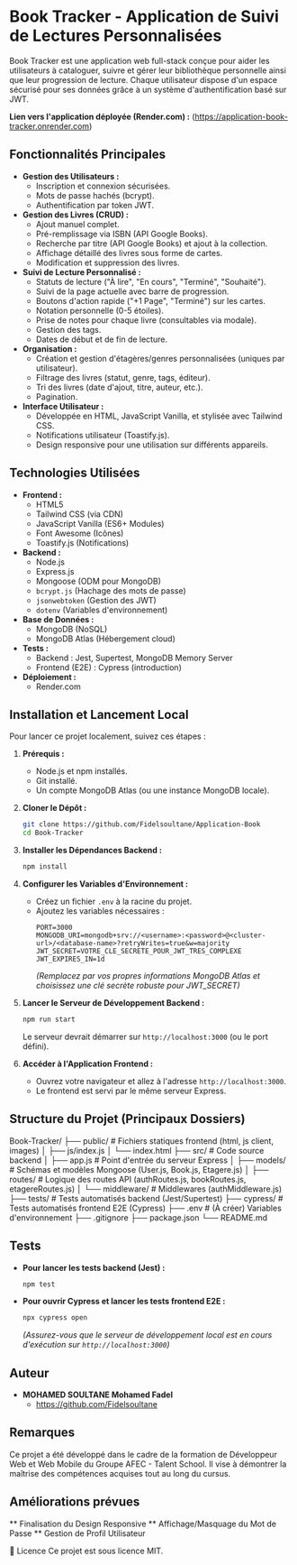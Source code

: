 # Book Tracker - Application de Suivi de Lectures Personnalisées

Book Tracker est une application web full-stack conçue pour aider les utilisateurs à cataloguer, suivre et gérer leur bibliothèque personnelle ainsi que leur progression de lecture. Chaque utilisateur dispose d'un espace sécurisé pour ses données grâce à un système d'authentification basé sur JWT.

**Lien vers l'application déployée (Render.com) :** (https://application-book-tracker.onrender.com)


## Fonctionnalités Principales

* **Gestion des Utilisateurs :**
    * Inscription et connexion sécurisées.
    * Mots de passe hachés (bcrypt).
    * Authentification par token JWT.
* **Gestion des Livres (CRUD) :**
    * Ajout manuel complet.
    * Pré-remplissage via ISBN (API Google Books).
    * Recherche par titre (API Google Books) et ajout à la collection.
    * Affichage détaillé des livres sous forme de cartes.
    * Modification et suppression des livres.
* **Suivi de Lecture Personnalisé :**
    * Statuts de lecture ("À lire", "En cours", "Terminé", "Souhaité").
    * Suivi de la page actuelle avec barre de progression.
    * Boutons d'action rapide ("+1 Page", "Terminé") sur les cartes.
    * Notation personnelle (0-5 étoiles).
    * Prise de notes pour chaque livre (consultables via modale).
    * Gestion des tags.
    * Dates de début et de fin de lecture.
* **Organisation :**
    * Création et gestion d'étagères/genres personnalisées (uniques par utilisateur).
    * Filtrage des livres (statut, genre, tags, éditeur).
    * Tri des livres (date d'ajout, titre, auteur, etc.).
    * Pagination.
* **Interface Utilisateur :**
    * Développée en HTML, JavaScript Vanilla, et stylisée avec Tailwind CSS.
    * Notifications utilisateur (Toastify.js).
    * Design responsive pour une utilisation sur différents appareils.

## Technologies Utilisées

* **Frontend :**
    * HTML5
    * Tailwind CSS (via CDN)
    * JavaScript Vanilla (ES6+ Modules)
    * Font Awesome (Icônes)
    * Toastify.js (Notifications)
* **Backend :**
    * Node.js
    * Express.js
    * Mongoose (ODM pour MongoDB)
    * `bcrypt.js` (Hachage des mots de passe)
    * `jsonwebtoken` (Gestion des JWT)
    * `dotenv` (Variables d'environnement)
* **Base de Données :**
    * MongoDB (NoSQL)
    * MongoDB Atlas (Hébergement cloud)
* **Tests :**
    * Backend : Jest, Supertest, MongoDB Memory Server
    * Frontend (E2E) : Cypress (introduction)
* **Déploiement :**
    * Render.com

## Installation et Lancement Local

Pour lancer ce projet localement, suivez ces étapes :

1.  **Prérequis :**
    * Node.js et npm  installés.
    * Git installé.
    * Un compte MongoDB Atlas (ou une instance MongoDB locale).

2.  **Cloner le Dépôt :**
    ```bash
    git clone https://github.com/Fidelsoultane/Application-Book
    cd Book-Tracker
    ```

3.  **Installer les Dépendances Backend :**
    ```bash
    npm install
    ```

4.  **Configurer les Variables d'Environnement :**
    * Créez un fichier `.env` à la racine du projet.
    * Ajoutez les variables nécessaires :
        ```env
        PORT=3000
        MONGODB_URI=mongodb+srv://<username>:<password>@<cluster-url>/<database-name>?retryWrites=true&w=majority
        JWT_SECRET=VOTRE_CLE_SECRETE_POUR_JWT_TRES_COMPLEXE
        JWT_EXPIRES_IN=1d 
        ```
        *(Remplacez par vos propres informations MongoDB Atlas et choisissez une clé secrète robuste pour JWT_SECRET)*

5.  **Lancer le Serveur de Développement Backend :**
    ```bash
    npm run start
    ```
    Le serveur devrait démarrer sur `http://localhost:3000` (ou le port défini).

6.  **Accéder à l'Application Frontend :**
    * Ouvrez votre navigateur et allez à l'adresse `http://localhost:3000`.
    * Le frontend est servi par le même serveur Express.

## Structure du Projet (Principaux Dossiers)

Book-Tracker/
├── public/             # Fichiers statiques frontend (html, js client, images)
│   ├── js/index.js
│   └── index.html
├── src/                # Code source backend
│   ├── app.js          # Point d'entrée du serveur Express
│   ├── models/         # Schémas et modèles Mongoose (User.js, Book.js, Etagere.js)
│   ├── routes/         # Logique des routes API (authRoutes.js, bookRoutes.js, etagereRoutes.js)
│   └── middleware/     # Middlewares (authMiddleware.js)
├── tests/              # Tests automatisés backend (Jest/Supertest)
├── cypress/            # Tests automatisés frontend E2E (Cypress)
├── .env                # (À créer) Variables d'environnement
├── .gitignore
├── package.json
└── README.md

## Tests

* **Pour lancer les tests backend (Jest) :**
    ```bash
    npm test
    ```
* **Pour ouvrir Cypress et lancer les tests frontend E2E :**
    ```bash
    npx cypress open 
    ```
    *(Assurez-vous que le serveur de développement local est en cours d'exécution sur `http://localhost:3000`)*

## Auteur

* **MOHAMED SOULTANE Mohamed Fadel**
    * https://github.com/Fidelsoultane
   

## Remarques
Ce projet a été développé dans le cadre de la formation de Développeur Web et Web Mobile du Groupe AFEC - Talent School. Il vise à démontrer la maîtrise des compétences acquises tout au long du cursus.






    
## Améliorations prévues
** Finalisation du Design Responsive
** Affichage/Masquage du Mot de Passe
** Gestion de Profil Utilisateur

📄 Licence
Ce projet est sous licence MIT.
